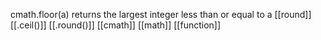 cmath.floor(a) returns the largest integer less than or equal to a
[[round]] [[.ceil()]] [[.round()]] [[cmath]] [[math]] [[function]]